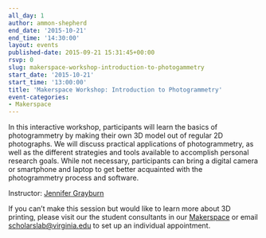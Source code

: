 ```yaml
---
all_day: 1
author: ammon-shepherd
end_date: '2015-10-21'
end_time: '14:30:00'
layout: events
published-date: 2015-09-21 15:31:45+00:00
rsvp: 0
slug: makerspace-workshop-introduction-to-photogammetry
start_date: '2015-10-21'
start_time: '13:00:00'
title: 'Makerspace Workshop: Introduction to Photogrammetry'
event-categories:
- Makerspace
---
```


In this interactive workshop, participants will learn the basics of photogrammetry by making their own 3D model out of regular 2D photographs. We will discuss practical applications of photogrammetry, as well as the different strategies and tools available to accomplish personal research goals. While not necessary, participants can bring a digital camera or smartphone and laptop to get better acquainted with the photogrammetry process and software.


Instructor: [Jennifer Grayburn](http://scholarslab.org/people/jennifer-grayburn/)

If you can’t make this session but would like to learn more about 3D printing, please visit our the student consultants in our [Makerspace](http://scholarslab.org/makerspace/) or email [scholarslab@virginia.edu](mailto:scholarslab@virginia.edu) to set up an individual appointment.
